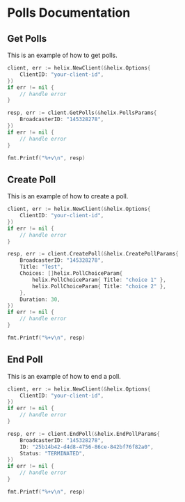 # Polls Documentation

## Get Polls

This is an example of how to get polls.

```go
client, err := helix.NewClient(&helix.Options{
    ClientID: "your-client-id",
})
if err != nil {
    // handle error
}

resp, err := client.GetPolls(&helix.PollsParams{
    BroadcasterID: "145328278",
})
if err != nil {
    // handle error
}

fmt.Printf("%+v\n", resp)
```

## Create Poll

This is an example of how to create a poll.

```go
client, err := helix.NewClient(&helix.Options{
    ClientID: "your-client-id",
})
if err != nil {
    // handle error
}

resp, err := client.CreatePoll(&helix.CreatePollParams{
    BroadcasterID: "145328278",
    Title: "Test",
    Choices: []helix.PollChoiceParam{
        helix.PollChoiceParam{ Title: "choice 1" },
        helix.PollChoiceParam{ Title: "choice 2" },
    },
    Duration: 30,
})
if err != nil {
    // handle error
}

fmt.Printf("%+v\n", resp)
```

## End Poll

This is an example of how to end a poll.

```go
client, err := helix.NewClient(&helix.Options{
    ClientID: "your-client-id",
})
if err != nil {
    // handle error
}

resp, err := client.EndPoll(&helix.EndPollParams{
    BroadcasterID: "145328278",
    ID: "25b14b42-d4d8-4756-86ce-842bf76f82a0",
    Status: "TERMINATED",
})
if err != nil {
    // handle error
}

fmt.Printf("%+v\n", resp)
```


